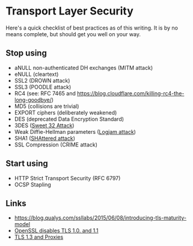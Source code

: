 # Transport Layer Security
Here's a quick checklist of best practices as of this writing. It is by no
means complete, but should get you well on your way.

Stop using
----------


* aNULL non-authenticated DH exchanges (MITM attack)
* eNULL (cleartext)
* SSL2 (DROWN attack)
* SSL3 (POODLE attack)
* RC4 (see: RFC 7465 and <https://blog.cloudflare.com/killing-rc4-the-long-goodbye/>)
* MD5 (collisions are trivial)
* EXPORT ciphers (deliberately weakened)
* DES (deprecated Data Encryption Standard)
* 3DES ([Sweet 32 Attack](https://sweet32.info))
* Weak Diffie-Hellman parameters ([Logjam attack](https://weakdh.org))
* SHA1 ([SHAttered attack](https://shattered.io))
* SSL Compression (CRIME attack)


Start using
-----------


* HTTP Strict Transport Security (RFC 6797)
* OCSP Stapling


Links
-----


* <https://blog.qualys.com/ssllabs/2015/06/08/introducing-tls-maturity-model>
* [OpenSSL disables TLS 1.0. and 1.1](https://lists.debian.org/debian-devel-announce/2017/08/msg00004.html)
* [TLS 1.3 and Proxies](https://www.imperialviolet.org/2018/03/10/tls13.html)



